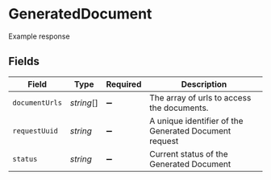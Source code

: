 # GeneratedDocument

Example response


## Fields

| Field                                                 | Type                                                  | Required                                              | Description                                           |
| ----------------------------------------------------- | ----------------------------------------------------- | ----------------------------------------------------- | ----------------------------------------------------- |
| `documentUrls`                                        | *string*[]                                            | :heavy_minus_sign:                                    | The array of urls to access the documents.            |
| `requestUuid`                                         | *string*                                              | :heavy_minus_sign:                                    | A unique identifier of the Generated Document request |
| `status`                                              | *string*                                              | :heavy_minus_sign:                                    | Current status of the Generated Document              |